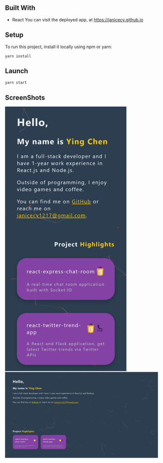 ## Built With
- React
You can visit the deployed app, at https://janicecy.github.io
## Setup
To run this project, install it locally using npm or yarn:
```
yarn install
```
## Launch
```
yarn start
```
## ScreenShots

<img src="https://github.com/JANICECY/janicecy.github.io/blob/master/src/demo/mobile.png" width=400/>
<img src="https://github.com/JANICECY/janicecy.github.io/blob/master/src/demo/desktop.png"/>
